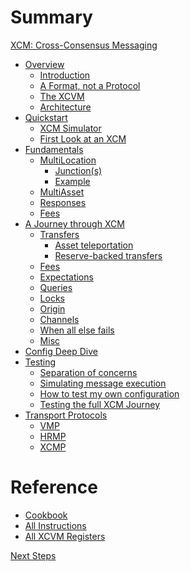 # Summary

[XCM: Cross-Consensus Messaging](xcm.md)

- [Overview](overview/README.md)
  - [Introduction](overview/interoperability.md)
  - [A Format, not a Protocol](overview/format.md)
  - [The XCVM](overview/xcvm.md)
  - [Architecture](overview/architecture.md)
- [Quickstart](quickstart/README.md)
  - [XCM Simulator](quickstart/xcm-simulator.md)
  - [First Look at an XCM](quickstart/first-look.md)
- [Fundamentals](fundamentals/README.md)
  - [MultiLocation](fundamentals/multilocation/README.md)
    - [Junction(s)](fundamentals/multilocation/junction.md)
    - [Example](fundamentals/multilocation/example.md)
  - [MultiAsset](fundamentals/multiasset.md)
  - [Responses](fundamentals/responses.md)
  - [Fees](fundamentals/fees.md)
- [A Journey through XCM](journey/README.md)
  - [Transfers](journey/transfers/README.md)
    - [Asset teleportation](journey/transfers/teleports.md)
    - [Reserve-backed transfers](journey/transfers/reserve.md)
  - [Fees]()
  - [Expectations]()
  - [Queries]()
  - [Locks]()
  - [Origin]()
  - [Channels]()
  - [When all else fails]()
  - [Misc]()
- [Config Deep Dive]()
- [Testing]()
  - [Separation of concerns]()
  - [Simulating message execution]()
  - [How to test my own configuration]()
  - [Testing the full XCM Journey]()
- [Transport Protocols]()
  - [VMP]()
  - [HRMP]()
  - [XCMP]()

# Reference

- [Cookbook]()
- [All Instructions]()
- [All XCVM Registers]()

[Next Steps]()
